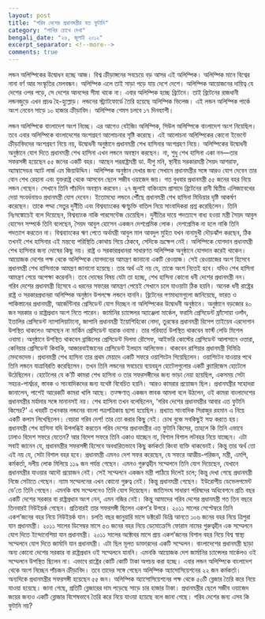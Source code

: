 ```yaml
---
layout: post
title: "গরিব দেশের প্রধানমন্ত্রীর যত ফুটানি"
category: "পাখির চোখে দেখা"
bengali_date: "২৬, জুলাই ২০১২"
excerpt_separator: <!--more-->
comments: true
---
```

লন্ডন অলিম্পিকের উদ্বোধন হচ্ছে আজ। বিশ্ব ক্রীড়াঙ্গনের সবচেয়ে বড় আসর এই অলিম্পিক। অলিম্পিক মানে বিশ্বের নানা বর্ণ আর সংস্কৃতির মেলবন্ধন। অলিম্পিক এলে তাই সাড়া পড়ে যায় দেশে দেশে। অলিম্পিক আয়োজনের দায়িত্ব যে দেশের ওপর পড়ে, সে দেশের আনন্দের সীমা থাকে না। এবার অলিম্পিক হচ্ছে ব্রিটেনে। <!--more-->তাই ব্রিটেনের রাজধানী লন্ডনজুড়ে এখন প্রচণ্ড হৈ-হুল্লোড়। লন্ডনের স্ট্র্যাটফোর্ডে তৈরি হয়েছে অলিম্পিক ভিলেজ। এই লন্ডন অলিম্পিক পার্কে অংশ নেবেন সাড়ে ১০ হাজার ক্রীড়াবিদ। অলিম্পিক গেমস চলবে ১৭ দিনব্যাপী।

লন্ডন অলিম্পিকে বাংলাদেশ অংশ নিচ্ছে। এর আগেও বেইজিং অলিম্পিক, সিউল অলিম্পিকে বাংলাদেশ অংশ নিয়েছিল। তবে এবার অলিম্পিকে বাংলাদেশের অংশগ্রহণ আলোচনার সৃষ্টি করেছে। এই আলোচনা অলিম্পিকের কোনো ইভেন্টে ক্রীড়াবিদদের অংশগ্রহণ নিয়ে নয়, উদ্বোধনী অনুষ্ঠানে প্রধানমন্ত্রী শেখ হাসিনার অংশগ্রহণ নিয়ে।
অলিম্পিকের উদ্বোধনী অনুষ্ঠানে যোগ দিতে প্রধানমন্ত্রী শেখ হাসিনা এখন লন্ডনে অবস্থান করছেন। না, শুধু শেখ হাসিনা একা নন—তার সফরসঙ্গী হয়েছেন ৫৫ জনের একটি বহর। আছেন পররাষ্ট্রমন্ত্রী ডা. দীপু মনি, স্থানীয় সরকারমন্ত্রী সৈয়দ আশরাফ, অ্যাম্বাসেডর অ্যাট লার্জ এম জিয়াউদ্দিন। অলিম্পিক অনুষ্ঠান দেখার জন্য সেখানে প্রধানমন্ত্রীর সঙ্গে আরও যোগ দেবেন তার বোন শেখ রেহানা এবং যুক্তরাষ্ট্র থেকে আসবেন ছেলে সজীব ওয়াজেদ জয়। গত বুধবার প্রধানমন্ত্রী ৫৫ জনের বহর নিয়ে লন্ডন গেছেন। সেখানে তিনি পাঁচদিন অবস্থান করবেন। ২৭ জুলাই বাকিংহাম প্রাসাদে ব্রিটেনের রানী দ্বিতীয় এলিজাবেথের দেয়া সংবর্ধনায়ও প্রধানমন্ত্রী যোগ দেবেন। ইতোমধ্যে লন্ডনে পৌঁছে প্রধানমন্ত্রী শেখ হাসিনা মিডিয়ার দৃষ্টি আকর্ষণ করেছেন। তাকে পদ্মা সেতুর দুর্নীতি এবং বিশ্বব্যাংকের ঋণচুক্তি বাতিল নিয়ে সাংবাদিকরা প্রশ্ন করেছিলেন। তিনি নিঃসঙ্কোচেই বলে দিয়েছেন, বিশ্বব্যাংক নাকি পারসেন্টেজ চেয়েছিল। দুর্নীতির দায়ে পদত্যাগে বাধ্য হওয়া মন্ত্রী সৈয়দ আবুল হোসেন সম্পর্কে তিনি বলেছেন, সৈয়দ আবুল হোসেন একজন দেশপ্রেমিক লোক। দেশপ্রেমিক না হলে নাকি তিনি পদত্যাগ করতেন না। বিশ্বব্যাংকের ঋণ পেতে অর্থমন্ত্রী আবুল মাল আবদুল মুহিত যখন নানামুখী দৌড়ঝাঁপ করছেন, ঠিক তখনই শেখ হাসিনার এই মন্তব্যে পরিস্থিতি কোথায় গিয়ে ঠেকবে, সেদিকে ভ্রূক্ষেপ নেই।
অলিম্পিকে যোগদান প্রধানমন্ত্রী শেখ হাসিনার জন্য দোষের কিছু নয়। রাষ্ট্র ও সরকারপ্রধানরা সাধারণত অলিম্পিক অনুষ্ঠানে যোগদান করেই থাকেন। আয়োজক দেশের পক্ষ থেকে অলিম্পিকে যোগদানের আমন্ত্রণ জানানো একটি রেওয়াজ। সেই রেওয়াজের অংশ হিসেবে প্রধানমন্ত্রী শেখ হাসিনাকে আমন্ত্রণ জানানো হয়েছে। তার অর্থ এই নয় যে, তাকে অংশ নিতেই হবে। যদিও শেখ হাসিনা আমন্ত্রণ পেয়ে অপেক্ষা করেননি। তবে দোষের বিষয় যেটা তা হচ্ছে, শেখ হাসিনা কোনো ধনী দেশের প্রধানমন্ত্রী নন। গরিব দেশের প্রধানমন্ত্রী হিসেবে এ ধরনের সফরের আমন্ত্রণ পেয়েই সেখানে চলে যাওয়াটা ঠিক হয়নি। অনেক ধনী রাষ্ট্রের রাষ্ট্র ও সরকারপ্রধানরা অলিম্পিক অনুষ্ঠান উপলক্ষে লন্ডনে যাননি। ব্রিটেনের গণমাধ্যমগুলো জানিয়েছে, ভারত ও পাকিস্তানের প্রধানমন্ত্রী, আর্জেন্টিনার প্রেসিডেন্ট যোগ দিচ্ছেন না অলিম্পিকের উদ্বোধনী অনুষ্ঠানে। অনুষ্ঠানে বড়জোর ৪০ জন সরকার ও রাষ্ট্রপ্রধান অংশ নিতে পারেন। জার্মানির চ্যান্সেলর অ্যাঞ্জেলা মার্কেল, ফরাসি প্রেসিডেন্ট ফ্রাঁসোয়া ওলাঁদ, ইতালির প্রেসিডেন্ট ন্যাপালিয়াটানো, জাপানি প্রধানমন্ত্রী ইয়োশিহিকো নোদা, তুরস্কের প্রধানমন্ত্রী রিসেপ তাইয়েব এরদোগান উপস্থিত থাকলেও আসছেন না মার্কিন প্রেসিডেন্ট বারাক ওবামা। তার পরিবর্তে উপস্থিত থাকবেন ফার্স্ট লেডি মিশেল ওবামা।
অনুষ্ঠানে উপস্থিত থাকবেন ব্রাজিলের প্রেসিডেন্ট দিলমা রৌসেফ, আইভরি কোস্টের প্রেসিডেন্ট আলাসানে ওত্তারা, কেনিয়ার প্রেসিডেন্ট কিবাকি, আজারবাইজানের প্রেসিডেন্ট ইলহাম আলিভেভ। থাকবেন রাশিয়ার প্রধানমন্ত্রী দিমিত্রি মেদভেদেভ।
প্রধানমন্ত্রী শেখ হাসিনা তার প্রথম মেয়াদে একটি সফরে ওয়াশিংটন গিয়েছিলেন। ওয়াশিংটন যাওয়ার পথে তিনি লন্ডনে যাত্রাবিরতি করেছিলেন। তখন তিনি লন্ডনের সবচেয়ে ব্যয়বহুল হোটেলগুলোর একটি ক্ল্যারিজেস হোটেলে উঠেছিলেন। হোটেলের যে ক’টি কামরা শেখ হাসিনা ও তার সফরসঙ্গীদের জন্য ভাড়া নেয়া হয়েছিল, একসময় সেটা সহচর-পার্শ্বচর, স্তাবক ও সাংবাদিকদের জন্য যথেষ্ট বিবেচিত হয়নি। আরও কামরার প্রয়োজন ছিল। প্রধানমন্ত্রীর সহোদরা জানালেন, পাশেই আরেকটি কামরা খালি আছে। তত্ক্ষণাত্ একজন স্তাবক আমলা বলে উঠলেন, ওই কামরা বাংলাদেশের প্রধানমন্ত্রীর মর্যাদার সঙ্গে মানানসই নয়। শেখ হাসিনা তখন বলেছিলেন, ‘গরিব দেশের প্রধানমন্ত্রীর আবার এত ফুটানি কিসের?’ এ খবরটি তখনকার লন্ডনের বাংলা পত্রপত্রিকায় ছাপা হয়েছিল। প্রখ্যাত সাংবাদিক সিরাজুর রহমান এ নিয়ে একটি কলাম লিখেছিলেন। বেচারা গরিব দেশ! তার তো করার কিছু নেই। চোখ বুজে সবকিছুই সহ্য করতে হয়।
প্রধানমন্ত্রী শেখ হাসিনা যদি উপলব্ধিই করতেন গরিব দেশের প্রধানমন্ত্রীর এত ফুটানি কিসের, তাহলে কি তিনি এভাবে ঢালাও বিদেশ সফরে যেতেন? আর বিদেশ সফরে তিনি একাও যাচ্ছেন না, বিশাল বিশাল লটবহর নিয়ে যাচ্ছেন। এটা সবাই জানেন যে, প্রধানমন্ত্রীর সফরসঙ্গী হিসেবে অবধারিতভাবে কিছু কর্মকর্তা কিংবা ব্যক্তি থাকবেনই। কিন্তু তার অর্থ তো এই নয় যে, সেটা বিশাল বহর হবে। প্রধানমন্ত্রী এমনও দেশ সফর করেছেন, যে সফরে আত্মীয়-পরিজন, মন্ত্রী, এমপি, কর্মকর্তা, দলীয় লোক মিলিয়ে ১১৯ জন পর্যন্ত গেছেন। এমনও গুরুত্বহীন সম্মেলনে তিনি যোগ দিয়েছেন, যেখানে প্রধানমন্ত্রীর যাওয়ার আদৌ প্রয়োজন নেই। সেই সম্মেলনে একজন মন্ত্রী পাঠিয়ে দিলেই চলে; কিন্তু দেখা গেছে প্রধানমন্ত্রী নিজে সেটাতে গেছেন। ন্যাম সম্মেলনের এখন কোনো গুরুত্ব নেই। কিন্তু প্রধানমন্ত্রী গেছেন। ইউরোপীয় ডেভেলপমেন্ট ডে’তে তিনি গেছেন। এমনকি বাঘ সম্মেলনেও তিনি যোগ দিয়েছেন। জাতিসংঘ সাধারণ পরিষদের অধিবেশনে প্রতি বছর একটি দেশের সরকার বা রাষ্ট্রপ্রধান অংশ নেন, এমন নজির নেই। কিন্তু আমাদের গরিব দেশের প্রধানমন্ত্রী গত তিন বছরে তিনবারই নিউইয়র্ক গেছেন। প্রতিবারই তার সফরসঙ্গী ছিলেন একশ’র উপরে। ২০১১ সালের সেপ্টেম্বরে তিনি একশ’জনের বহর নিয়ে নিউইয়র্ক যান।
চলতি বছর জানুয়ারি মাসে ডক্টরেট ডিগ্রি আনতে ১০৬ জনের বহর নিয়ে ত্রিপুরা যান প্রধানমন্ত্রী।
২০১১ সালের ডিসেম্বর মাসে ৫৩ জনের বহর নিয়ে ডেমোক্রেসি ফোরাম নামের গুরুত্বহীন এক সম্মেলনে যোগ দিতে ইন্দোনেশিয়া যান প্রধানমন্ত্রী।
২০১১ সালের অক্টোবর মাসে প্রায় একশ’জনের বিশাল বহর নিয়ে বিশ্ব স্বাস্থ্য সম্মেলনে যোগ দিতে জার্মানি যান প্রধানমন্ত্রী। এটা ছিল মূলত ডাক্তারদের একটি সম্মেলন। বাংলাদেশের প্রধানমন্ত্রী ছাড়া অন্য কোনো দেশের সরকার বা রাষ্ট্রপ্রধান ওই সম্মেলনে যাননি। এমনকি আয়োজক দেশ জার্মানির চ্যান্সেলর মার্কেলও ওই সম্মেলনে উপস্থিত ছিলেন না। এভাবে রাষ্ট্রের কোটি কোটি টাকা অপচয় করা হচ্ছে।
এবার লন্ডন অলিম্পিকে বাংলাদেশ থেকে অংশ নিচ্ছেন পাঁচজন ক্রীড়াবিদ। তবে তাদের সঙ্গে গেছেন অলিম্পিক অ্যাসোসিয়েশনের ২২ জন কর্মকর্তা। অন্যদিকে প্রধানমন্ত্রীর সফরসঙ্গী হয়েছেন ৫৫ জন। অলিম্পিক অ্যাসোসিয়েশনের পক্ষ থেকে ৫০টি ব্লেজার তৈরি করে নিয়ে যাওয়া হয়েছে। জানা গেছে, প্রতিটি ব্লেজারের দাম পড়েছে সাড়ে চার হাজার টাকা। প্রধানমন্ত্রীর ছেলে সজীব ওয়াজেদ জয়ের জন্যও একটি ব্লোজার বিশেষভাবে তৈরি করে নিয়ে যাওয়া হয়েছে বলে জানা গেছে। গরিব দেশের জন্য এসব কি ফুটানি নয়?
